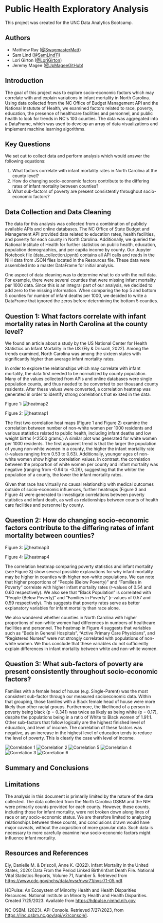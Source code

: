 # Public Health Exploratory Analysis
This project was created for the UNC Data Analytics Bootcamp.

## Authors
- Matthew Ray ([@SwagmasterMatt](https://github.com/SwagmasterMatt))
- Sam Lind ([@SamLind11](https://github.com/SamLind11))
- Lori Girton ([@LoriGirton](https://github.com/lorigirton))
- Jeremy Magee ([@JpMageeGitHub](https://github.com/JpMageeGitHub))

## Introduction

The goal of this project was to explore socio-economic factors which may correlate with and explain variations in infant mortality in North Carolina.  Using data collected from the NC Office of Budget Management API and the National Instutute of Health, we examined factors related to race, poverty, education, the presence of healthcare facilities and personnel, and public health to look for trends in NC's 100 counties.  The data was aggregated into a DataFrame, which was used to develop an array of data visualizations and implement machine learning algorithms.  

## Key Questions
We set out to collect data and perform analysis which would answer the following equations:

1.  What factors correlate with infant mortality rates in North Carolina at the county level?
2.	How do changing socio-economic factors contribute to the differing rates of infant mortality between counties?
3.	What sub-factors of poverty are present consistently throughout socio-economic factors?

## Data Collection and Data Cleaning
The data for this analysis was collected from a combination of publicly available APIs and online databases.  The NC Office of State Budget and Management API provided data related to education rates, health facilities, and poverty for each county in North Carolina.  Additionally, we queried the National Institute of Health for further statistics on public health, education, population demographics, and per capita income by county.  Our Jupyter Notebook file (data_collection.ipynb) contains all API calls and reads in the NIH data from JSON files located in the Resources file.  These data were assembled into a master DataFrame for initial analysis.

One aspect of data cleaning was to determine what to do with the null data. For example, there were several counties that were missing infant mortality per 1000 data. Since this is an integral part of our analysis, we decided to add zero to the missing information. When comparing the top 5 and bottom 5 counties for number of infant deaths per 1000, we decided to write a DataFrame that ignored the zeros before determining the bottom 5 counties.

## Question 1: What factors correlate with infant mortality rates in North Carolina at the county level?

We found an article about a study by the US National Center for Health Statistics on Infant Mortality in the US (Ely & Driscoll, 2022). Among the trends examined, North Carolina was among the sixteen states with significantly higher than average infant mortality rates.

In order to explore the relationships which may correlate with infant mortality, the data first needed to be normalized by county population.  Many of the values collected from APIs and online databases were single population counts, and thus needed to be converted to per thousand county residents.  After these values were converted, a correlation heatmap was generated in order to identify strong correlations that existed in the data.

Figure 1: ![heatmap2](https://github.com/SwagmasterMatt/Public-Health-Exploratory-Analysis/assets/131621692/fee25f78-c81c-41dc-b0a9-58731a87dfc1)

Figure 2: ![heatmap1](https://github.com/SwagmasterMatt/Public-Health-Exploratory-Analysis/assets/131621692/6e5eeaec-e9fb-43d2-9722-53381e44e4ec)

The first two correlation heat maps (Figure 1 and Figure 2) examine the correlation between number of non-white women per 1000 residents and various statistics related to public health, including infant deaths and low weight births (<2500 grams.)  A similar plot was generated for white women per 1000 residents.  The first apparent trend is that the larger the population of young non-white women in a county, the higher the infant mortality rate (r-values ranging from 0.53 to 0.63).  Additionally, younger ages of non-white women show higher correlation values.  In contrast, the correlation between the proportion of white women per county and infant mortality was negative (ranging from -0.64 to -0.26), suggesting that the whiter the population of a county, the lower the infant mortality rates.

Given that race has virtually no causal relationship with medical outcomes outside of socio-economic influences, further heatmaps (Figure 3 and Figure 4) were generated to investigate correlations between poverty statistics and infant death, as well as relationships between counts of health care facilities and personnel by county.


## Question 2: How do changing socio-economic factors contribute to the differing rates of infant mortality between counties?

Figure 3: ![heatmap3](https://github.com/SwagmasterMatt/Public-Health-Exploratory-Analysis/assets/131621692/ba8b2abc-109a-47c1-aabf-49a42de47d42)

Figure 4: ![heatmap4](https://github.com/SwagmasterMatt/Public-Health-Exploratory-Analysis/assets/131621692/e655cfcc-cf0f-4ca9-9931-aabc9235afaa)

The correlation heatmap comparing poverty statistics and infant mortality (see Figure 3) show several possible explanations for why infant mortality may be higher in counties with higher non-white populations.  We can note that higher proportions of “People (Below Poverty)” and “Families in Poverty” correlate with higher infant mortality rates (r-values of 0.54 and 0.60 respectively).  We also see that “Black Population” is correlated with “People (Below Poverty)” and “Families in Poverty” (r-values of 0.57 and 0.59 respectively).  This suggests that poverty rates serve as better explanatory variables for infant mortality than race alone.

We also wondered whether counties in North Carolina with higher proportions of non-white women had differences in numbers of healthcare facilities and personnel.  The heatmap in Figure 4 suggests that variables such as “Beds in General Hospitals”, “Active Primary Care Physicians”, and “Registered Nurses” were not strongly correlated with populations of non-white women.  We thus conclude that these variables do not sufficiently explain differences in infant mortality between white and non-white women.

## Question 3: What sub-factors of poverty are present consistently throughout socio-economic factors?

Families with a female head of house (e.g. Single-Parent) was the most consistent sub-factor through our measured socioeconomic data. Within that grouping, those families with a Black female head of house were more likely than other racial groups.  Furthermore, the likelihood of a person in poverty being black (p = 0.341) was twice as likely as being white (p = 0.17), despite the populations being in a ratio of White to Black women of 1.91:1. Other sub-factors that follow logically are the highest finished level of education, and level of income. The correlation of these factors was negative, as an increase in the highest level of education tends to reduce the level of poverty. This is clearly the case with level of income.

![Correlation 1](https://github.com/SwagmasterMatt/Public-Health-Exploratory-Analysis/assets/133460903/84f90e6f-dbee-4da0-b6a7-f17d36e7221e)
![Correlation 2](https://github.com/SwagmasterMatt/Public-Health-Exploratory-Analysis/assets/133460903/d3094610-fda3-4cf6-a4f6-e9c2b0189929)
![Correlation 5](https://github.com/SwagmasterMatt/Public-Health-Exploratory-Analysis/assets/133460903/d4266c1a-6f9f-487a-9d3d-6c7b8874d62c)
![Correlation 4](https://github.com/SwagmasterMatt/Public-Health-Exploratory-Analysis/assets/133460903/141272b9-c6d9-4951-b6bc-7bd4c6845b53)
![Correlation 3](https://github.com/SwagmasterMatt/Public-Health-Exploratory-Analysis/assets/133460903/666f4c82-a5d9-46e0-996f-062e58267a1a)
![Correlation 6](https://github.com/SwagmasterMatt/Public-Health-Exploratory-Analysis/assets/133460903/ee424cb8-d729-46d3-820e-15b3a120a713)

## Summary and Conclusions

## Limitations

The analysis in this document is primarily limited by the nature of the data collected.  The data collected from the North Carolina OSBM and the NIH were primarily counts provided for each county.  However, these counts, including those for infant mortality, were not broken down along lines of race or any socio-economic status.  We are therefore limited to analyzing relationships between these counts, and conclusions drawn would have major caveats, without the acquisition of more granular data. Such data is necessary to more carefully examine how socio-economic factors might influence infant mortality.

## Resources and References

Ely, Danielle M. & Driscoll, Anne K. (2022). Infant Mortality in the United States, 2020: Data From the Period Linked Birth/Infant Death File. National Vital Statistics Reports,  Volume 71, Number 5. Retrieved from https://www.cdc.gov/nchs/data/nvsr/nvsr71/nvsr71-05.pdf.

HDPulse: An Ecosystem of Minority Health and Health Disparities Resources. National Institute on Minority Health and Health Disparities. Created 7/25/2023. Available from https://hdpulse.nimhd.nih.gov

NC OSBM. (2023). API Console. Retrieved 7/27/2023, from https://linc.osbm.nc.gov/api/v2/console1.



